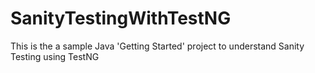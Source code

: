 # SanityTestingWithTestNG
This is the a sample Java 'Getting Started' project to understand Sanity Testing using TestNG
